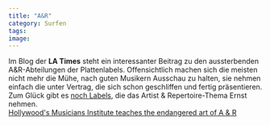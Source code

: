 ```yaml
---
title: "A&R"
category: Surfen
tags: 
image: 
---
```


Im Blog der **LA Times** steht ein interessanter Beitrag zu den aussterbenden A&R-Abteilungen der Plattenlabels. Offensichtlich machen sich die meisten nicht mehr die Mühe, nach guten Musikern Ausschau zu halten, sie nehmen einfach die unter Vertrag, die sich schon geschliffen und fertig präsentieren.  
Zum Glück gibt es [noch Labels](http://www.myspace.com/equinoxrecords), die das Artist & Repertoire-Thema Ernst nehmen.  
[Hollywood's Musicians Institute teaches the endangered art of A & R](http://latimesblogs.latimes.com/music_blog/2009/01/hollywoods-musi.html)
